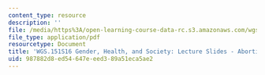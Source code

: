 ```yaml
---
content_type: resource
description: ''
file: /media/https%3A/open-learning-course-data-rc.s3.amazonaws.com/wgs-151-gender-health-and-society-spring-2016/987882d8ed54647eeed389a51eca5ae2_MITWGS_151S16_Week6.pdf
file_type: application/pdf
resourcetype: Document
title: 'WGS.151S16 Gender, Health, and Society: Lecture Slides - Abortion'
uid: 987882d8-ed54-647e-eed3-89a51eca5ae2
---
```

